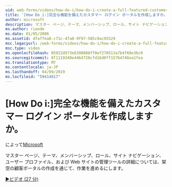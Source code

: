 ```yaml
---
uid: web-forms/videos/how-do-i/how-do-i-create-a-full-featured-customer-login-portal
title: '[How Do i:]完全な機能を備えたカスタマー ログイン ポータルを作成しますか。 | Microsoft Docs'
author: microsoft
description: マスター ページ、テーマ、メンバーシップ、ロール、サイト ナビゲーション、ユーザーのプロファイルの詳細については、架空のカスタマー ポータルを作成することによってとしています.
ms.author: riande
ms.date: 01/05/2006
ms.assetid: dfaffea8-c71c-4fa0-9f97-585c9ac95529
msc.legacyurl: /web-forms/videos/how-do-i/how-do-i-create-a-full-featured-customer-login-portal
msc.type: video
ms.openlocfilehash: 05922d973e6390088ff0ef270513a7b4f60e36c0
ms.sourcegitcommit: 0f1119340e4464720cfd16d0ff15764746ea1fea
ms.translationtype: MT
ms.contentlocale: ja-JP
ms.lasthandoff: 04/09/2019
ms.locfileid: "59414817"
---
```

# <a name="how-do-i-create-a-full-featured-customer-login-portal"></a>[How Do i:]完全な機能を備えたカスタマー ログイン ポータルを作成しますか。

によって[Microsoft](https://github.com/microsoft)

マスター ページ、テーマ、メンバーシップ、ロール、サイト ナビゲーション、ユーザー プロファイル、および Web サイトの管理ツールの詳細については、架空の顧客ポータルの作成を通じて、作業を進めるにします。

[&#9654;ビデオ (27 分)](https://channel9.msdn.com/Blogs/ASP-NET-Site-Videos/how-do-i-create-a-full-featured-customer-login-portal)
